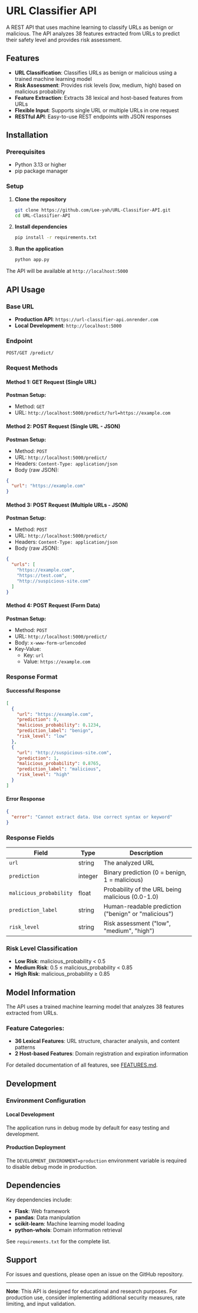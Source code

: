 # URL Classifier API

A REST API that uses machine learning to classify URLs as benign or malicious. The API analyzes 38 features extracted from URLs to predict their safety level and provides risk assessment.

## Features

- **URL Classification**: Classifies URLs as benign or malicious using a trained machine learning model
- **Risk Assessment**: Provides risk levels (low, medium, high) based on malicious probability
- **Feature Extraction**: Extracts 38 lexical and host-based features from URLs
- **Flexible Input**: Supports single URL or multiple URLs in one request
- **RESTful API**: Easy-to-use REST endpoints with JSON responses

## Installation

### Prerequisites

- Python 3.13 or higher
- pip package manager

### Setup

1. **Clone the repository**
   ```bash
   git clone https://github.com/Lee-yah/URL-Classifier-API.git
   cd URL-Classifier-API
   ```

2. **Install dependencies**
   ```bash
   pip install -r requirements.txt
   ```

3. **Run the application**
   ```bash
   python app.py
   ```

The API will be available at `http://localhost:5000`

## API Usage

### Base URL
- **Production API**: `https://url-classifier-api.onrender.com`
- **Local Development**: `http://localhost:5000`

### Endpoint

```
POST/GET /predict/
```

### Request Methods

#### Method 1: GET Request (Single URL)
**Postman Setup:**
- Method: `GET`
- URL: `http://localhost:5000/predict/?url=https://example.com`

#### Method 2: POST Request (Single URL - JSON)
**Postman Setup:**
- Method: `POST`
- URL: `http://localhost:5000/predict/`
- Headers: `Content-Type: application/json`
- Body (raw JSON):
```json
{
  "url": "https://example.com"
}
```

#### Method 3: POST Request (Multiple URLs - JSON)
**Postman Setup:**
- Method: `POST`
- URL: `http://localhost:5000/predict/`
- Headers: `Content-Type: application/json`
- Body (raw JSON):
```json
{
  "urls": [
    "https://example.com",
    "https://test.com", 
    "http://suspicious-site.com"
  ]
}
```

#### Method 4: POST Request (Form Data)
**Postman Setup:**
- Method: `POST`
- URL: `http://localhost:5000/predict/`
- Body: `x-www-form-urlencoded`
- Key-Value: 
  - Key: `url`
  - Value: `https://example.com`

### Response Format

#### Successful Response

```json
[
  {
    "url": "https://example.com",
    "prediction": 0,
    "malicious_probability": 0.1234,
    "prediction_label": "benign",
    "risk_level": "low"
  },
  {
    "url": "http://suspicious-site.com",
    "prediction": 1,
    "malicious_probability": 0.8765,
    "prediction_label": "malicious",
    "risk_level": "high"
  }
]
```

#### Error Response

```json
{
  "error": "Cannot extract data. Use correct syntax or keyword"
}
```

### Response Fields

| Field | Type | Description |
|-------|------|-------------|
| `url` | string | The analyzed URL |
| `prediction` | integer | Binary prediction (0 = benign, 1 = malicious) |
| `malicious_probability` | float | Probability of the URL being malicious (0.0-1.0) |
| `prediction_label` | string | Human-readable prediction ("benign" or "malicious") |
| `risk_level` | string | Risk assessment ("low", "medium", "high") |

### Risk Level Classification

- **Low Risk**: malicious_probability < 0.5
- **Medium Risk**: 0.5 ≤ malicious_probability < 0.85
- **High Risk**: malicious_probability ≥ 0.85

## Model Information

The API uses a trained machine learning model that analyzes 38 features extracted from URLs.

### Feature Categories:
- **36 Lexical Features**: URL structure, character analysis, and content patterns
- **2 Host-based Features**: Domain registration and expiration information

For detailed documentation of all features, see [FEATURES.md](FEATURES.md).

## Development

### Environment Configuration

#### Local Development
The application runs in debug mode by default for easy testing and development.

#### Production Deployment
The `DEVELOPMENT_ENVIRONMENT=production` environment variable is required to disable debug mode in production.

## Dependencies

Key dependencies include:
- **Flask**: Web framework
- **pandas**: Data manipulation
- **scikit-learn**: Machine learning model loading
- **python-whois**: Domain information retrieval

See `requirements.txt` for the complete list.

## Support

For issues and questions, please open an issue on the GitHub repository.

---

**Note**: This API is designed for educational and research purposes. For production use, consider implementing additional security measures, rate limiting, and input validation.

